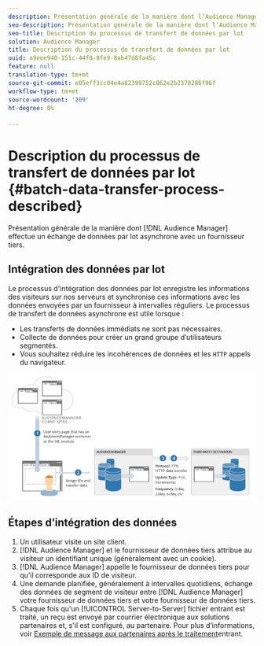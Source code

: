 ```yaml
---
description: Présentation générale de la manière dont l’Audience Manager effectue un échange de données par lot asynchrone avec un fournisseur tiers.
seo-description: Présentation générale de la manière dont l’Audience Manager effectue un échange de données par lot asynchrone avec un fournisseur tiers.
seo-title: Description du processus de transfert de données par lot
solution: Audience Manager
title: Description du processus de transfert de données par lot
uuid: a9eee940-151c-44f8-9fe9-8ab47d8fa45c
feature: null
translation-type: tm+mt
source-git-commit: e05eff3cc04e4a82399752c862e2b2370286f96f
workflow-type: tm+mt
source-wordcount: '209'
ht-degree: 0%

---
```



# Description du processus de transfert de données par lot {#batch-data-transfer-process-described}

Présentation générale de la manière dont [!DNL Audience Manager] effectue un échange de données par lot asynchrone avec un fournisseur tiers.

## Intégration des données par lot

<!-- c_async.xml -->

Le processus d&#39;intégration des données par lot enregistre les informations des visiteurs sur nos serveurs et synchronise ces informations avec les données envoyées par un fournisseur à intervalles réguliers. Le processus de transfert de données asynchrone est utile lorsque :

* Les transferts de données immédiats ne sont pas nécessaires.
* Collecte de données pour créer un grand groupe d’utilisateurs segmentés.
* Vous souhaitez réduire les incohérences de données et les `HTTP` appels du navigateur.

![](assets/s2s_70.png)

## Étapes d’intégration des données

1. Un utilisateur visite un site client.
1. [!DNL Audience Manager] et le fournisseur de données tiers attribue au visiteur un identifiant unique (généralement avec un cookie).
1. [!DNL Audience Manager] appelle le fournisseur de données tiers pour qu’il corresponde aux ID de visiteur.
1. Une demande planifiée, généralement à intervalles quotidiens, échange des données de segment de visiteur entre [!DNL Audience Manager] votre fournisseur de données tiers et votre fournisseur de données tiers.
1. Chaque fois qu&#39;un [!UICONTROL Server-to-Server] fichier entrant est traité, un reçu est envoyé par courrier électronique aux solutions partenaires et, s&#39;il est configuré, au partenaire. Pour plus d’informations, voir [Exemple de message aux partenaires après le traitement](../../../integration/sending-audience-data/batch-data-transfer-explained/inbound-receipt-message.md)entrant.
